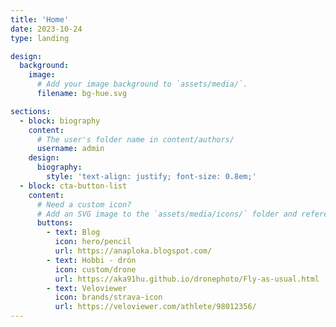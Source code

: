 ```yaml
---
title: 'Home'
date: 2023-10-24
type: landing

design:
  background:
    image:
      # Add your image background to `assets/media/`.
      filename: bg-hue.svg

sections:
  - block: biography
    content:
      # The user's folder name in content/authors/
      username: admin
    design:
      biography:
        style: 'text-align: justify; font-size: 0.8em;'
  - block: cta-button-list
    content:
      # Need a custom icon?
      # Add an SVG image to the `assets/media/icons/` folder and reference it in the `icon` field below
      buttons:
        - text: Blog
          icon: hero/pencil
          url: https://anaploka.blogspot.com/
        - text: Hobbi - drón
          icon: custom/drone
          url: https://aka91hu.github.io/dronephoto/Fly-as-usual.html
        - text: Veloviewer
          icon: brands/strava-icon
          url: https://veloviewer.com/athlete/98012356/
---
```

